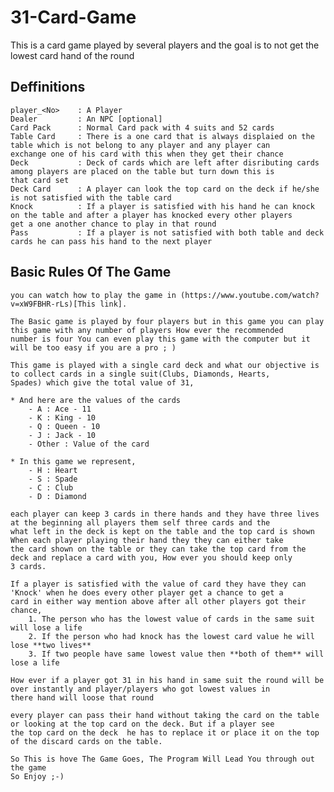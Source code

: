 # 31-Card-Game

This is a card game played by several players and the goal is to not get the lowest card hand of the round

## Deffinitions
    player_<No>    : A Player
    Dealer         : An NPC [optional]
    Card Pack      : Normal Card pack with 4 suits and 52 cards
    Table Card     : There is a one card that is always displaied on the table which is not belong to any player and any player can
    exchange one of his card with this when they get their chance
    Deck           : Deck of cards which are left after disributing cards among players are placed on the table but turn down this is
    that card set
    Deck Card      : A player can look the top card on the deck if he/she is not satisfied with the table card
    Knock          : If a player is satisfied with his hand he can knock on the table and after a player has knocked every other players
    get a one another chance to play in that round
    Pass           : If a player is not satisfied with both table and deck cards he can pass his hand to the next player

## Basic Rules Of The Game

    you can watch how to play the game in (https://www.youtube.com/watch?v=xW9FBHR-rLs)[This link].

    The Basic game is played by four players but in this game you can play this game with any number of players How ever the recommended
    number is four You can even play this game with the computer but it will be too easy if you are a pro ; )
    
    This game is played with a single card deck and what our objective is to collect cards in a single suit(Clubs, Diamonds, Hearts,
    Spades) which give the total value of 31,
    
    * And here are the values of the cards
        - A : Ace - 11
        - K : King - 10
        - Q : Queen - 10
        - J : Jack - 10
        - Other : Value of the card
    
    * In this game we represent,
        - H : Heart
        - S : Spade
        - C : Club
        - D : Diamond
    
    each player can keep 3 cards in there hands and they have three lives at the beginning all players them self three cards and the
    what left in the deck is kept on the table and the top card is shown When each player playing their hand they they can either take
    the card shown on the table or they can take the top card from the deck and replace a card with you, How ever you should keep only 
    3 cards.
    
    If a player is satisfied with the value of card they have they can 'Knock' when he does every other player get a chance to get a
    card in either way mention above after all other players got their chance,
        1. The person who has the lowest value of cards in the same suit will lose a life
        2. If the person who had knock has the lowest card value he will lose **two lives**
        3. If two people have same lowest value then **both of them** will lose a life 
           
    How ever if a player got 31 in his hand in same suit the round will be over instantly and player/players who got lowest values in
    there hand will loose that round
    
    every player can pass their hand without taking the card on the table or looking at the top card on the deck. But if a player see
    the top card on the deck  he has to replace it or place it on the top of the discard cards on the table.
    
    So This is hove The Game Goes, The Program Will Lead You through out the game
    So Enjoy ;-)
